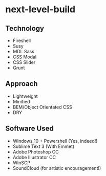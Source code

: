 # next-level-build

## Technology

* Fireshell
* Susy
* MDL Sass
* CSS Modal
* CSS Slider
* Grunt

## Approach

* Lightweight
* Minified
* BEM/Object Orientated CSS
* DRY

## Software Used
* Windows 10 + Powershell (Yes, indeed!)
* Sublime Text 3 (With Emmet)
* Adobe Photoshop CC
* Adobe Illustrator CC
* WinSCP
* SoundCloud (for artistic encouragement!)

